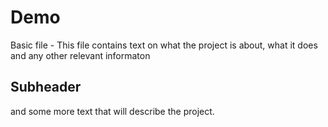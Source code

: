 # Demo

Basic file - 
This file contains text on what the project is about, what it does and any other relevant informaton

## Subheader

and some more text that will describe the project.

